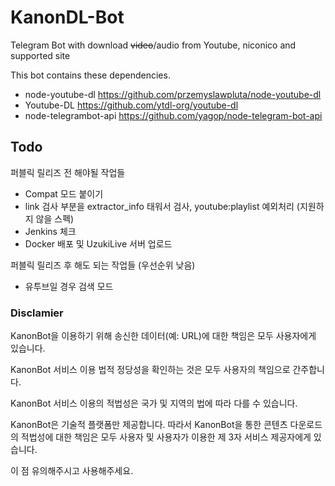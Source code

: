 # KanonDL-Bot

Telegram Bot with download ~~video~~/audio from Youtube, niconico and supported site

This bot contains these dependencies.

* node-youtube-dl https://github.com/przemyslawpluta/node-youtube-dl
* Youtube-DL https://github.com/ytdl-org/youtube-dl
* node-telegrambot-api https://github.com/yagop/node-telegram-bot-api

## Todo

퍼블릭 릴리즈 전 해야될 작업들

* Compat 모드 붙이기
* link 검사 부분을 extractor_info 태워서 검사, youtube:playlist 예외처리 (지원하지 않을 스펙)
* Jenkins 체크
* Docker 배포 및 UzukiLive 서버 업로드 

퍼블릭 릴리즈 후 해도 되는 작업들 (우선순위 낮음)

* 유투브일 경우 검색 모드

### Disclamier
KanonBot을 이용하기 위해 송신한 데이터(예: URL)에 대한 책임은 모두 사용자에게 있습니다.

KanonBot 서비스 이용 법적 정당성을 확인하는 것은 모두 사용자의 책임으로 간주합니다.

KanonBot 서비스 이용의 적법성은 국가 및 지역의 법에 따라 다를 수 있습니다.

KanonBot은 기술적 플랫폼만 제공합니다. 따라서 KanonBot을 통한 콘텐츠 다운로드의 적법성에 대한 책임은 모두 사용자 및 사용자가 이용한 제 3자 서비스 제공자에게 있습니다.

이 점 유의해주시고 사용해주세요.
